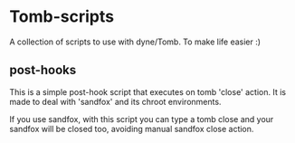 Tomb-scripts
============

A collection of scripts to use with dyne/Tomb.
To make life easier :)


post-hooks
----------
This is a simple post-hook script that executes on tomb 'close' action.
It is made to deal with 'sandfox' and its chroot environments.

If you use sandfox, with this script you can type a tomb close and your sandfox will be closed too, avoiding manual sandfox close action.

